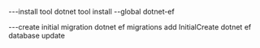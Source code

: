 ---install tool
dotnet tool install --global dotnet-ef

---create initial migration
dotnet ef migrations add InitialCreate
dotnet ef database update